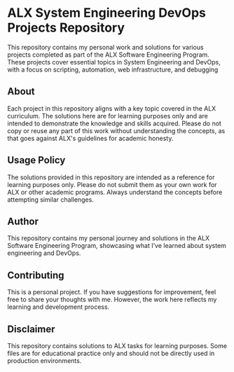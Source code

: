 # ALX System Engineering DevOps Projects Repository

This repository contains my personal work and solutions for various projects completed as part of the ALX Software Engineering Program. These projects cover essential topics in System Engineering and DevOps, with a focus on scripting, automation, web infrastructure, and debugging

## About
Each project in this repository aligns with a key topic covered in the ALX curriculum. The solutions here are for learning purposes only and are intended to demonstrate the knowledge and skills acquired. Please do not copy or reuse any part of this work without understanding the concepts, as that goes against ALX's guidelines for academic honesty.

## Usage Policy
The solutions provided in this repository are intended as a reference for learning purposes only. Please do not submit them as your own work for ALX or other academic programs. Always understand the concepts before attempting similar challenges.

## Author
This repository contains my personal journey and solutions in the ALX Software Engineering Program, showcasing what I’ve learned about system engineering and DevOps.

## Contributing
This is a personal project. If you have suggestions for improvement, feel free to share your thoughts with me. However, the work here reflects my learning and development process.

## Disclaimer
This repository contains solutions to ALX tasks for learning purposes. Some files are for educational practice only and should not be directly used in production environments.
